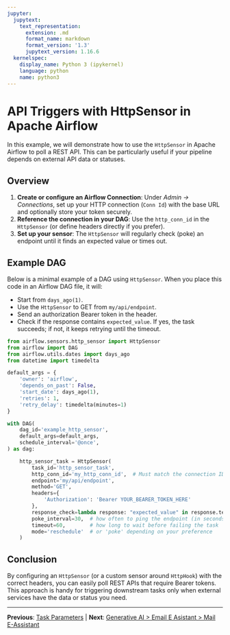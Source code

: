 ```yaml
---
jupyter:
  jupytext:
    text_representation:
      extension: .md
      format_name: markdown
      format_version: '1.3'
      jupytext_version: 1.16.6
  kernelspec:
    display_name: Python 3 (ipykernel)
    language: python
    name: python3
---
```


# API Triggers with HttpSensor in Apache Airflow

In this example, we will demonstrate how to use the `HttpSensor` in Apache Airflow to poll a REST API. This can be particularly useful if your pipeline depends on external API data or statuses.

## Overview
1. **Create or configure an Airflow Connection**: Under *Admin → Connections*, set up your HTTP connection (`Conn Id`) with the base URL and optionally store your token securely.
2. **Reference the connection in your DAG**: Use the `http_conn_id` in the `HttpSensor` (or define headers directly if you prefer).
3. **Set up your sensor**: The `HttpSensor` will regularly check (poke) an endpoint until it finds an expected value or times out.



## Example DAG
Below is a minimal example of a DAG using `HttpSensor`. When you place this code in an Airflow DAG file, it will:
- Start from `days_ago(1)`.
- Use the `HttpSensor` to GET from `my/api/endpoint`.
- Send an authorization Bearer token in the header.
- Check if the response contains `expected_value`. If yes, the task succeeds; if not, it keeps retrying until the timeout.


```python
from airflow.sensors.http_sensor import HttpSensor
from airflow import DAG
from airflow.utils.dates import days_ago
from datetime import timedelta

default_args = {
    'owner': 'airflow',
    'depends_on_past': False,
    'start_date': days_ago(1),
    'retries': 1,
    'retry_delay': timedelta(minutes=1)
}

with DAG(
    dag_id='example_http_sensor',
    default_args=default_args,
    schedule_interval='@once',
) as dag:

    http_sensor_task = HttpSensor(
        task_id='http_sensor_task',
        http_conn_id='my_http_conn_id',  # Must match the connection ID in Airflow
        endpoint='my/api/endpoint',
        method='GET',
        headers={
            'Authorization': 'Bearer YOUR_BEARER_TOKEN_HERE'
        },
        response_check=lambda response: "expected_value" in response.text,
        poke_interval=30,  # how often to ping the endpoint (in seconds)
        timeout=60,        # how long to wait before failing the task
        mode='reschedule'  # or 'poke' depending on your preference
    )

```

## Conclusion
By configuring an `HttpSensor` (or a custom sensor around `HttpHook`) with the correct headers, you can easily poll REST APIs that require Bearer tokens. This approach is handy for triggering downstream tasks only when external services have the data or status you need.


---

**Previous**: [Task Parameters](task-parameters.md) | **Next**: [Generative AI > Email E Asistant > Mail E-Assistant](../generative-ai/email-e-asistant/mail-e-assistant.md)
